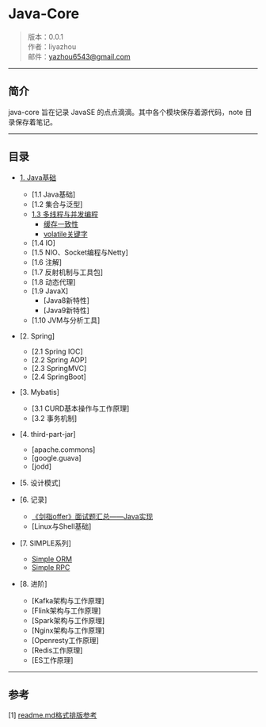 Java-Core
====

> 版本：0.0.1 <br/>
> 作者：liyazhou <br/>
> 邮件：yazhou6543@gmail.com


---


## 简介

java-core 旨在记录 JavaSE 的点点滴滴。其中各个模块保存着源代码，note 目录保存着笔记。


---


## 目录

* [1. Java基础](note/java-base)
    * [1.1 Java基础]
    * [1.2 集合与泛型]
    * [1.3 多线程与并发编程](note/java-base-multithread-concurrency)
        * [缓存一致性](note/java-base-multithread-concurrency/缓存一致性.md)
        * [volatile关键字](note/java-base-multithread-concurrency/volatile关键字.md)
    * [1.4 IO]
    * [1.5 NIO、Socket编程与Netty]
    * [1.6 注解]
    * [1.7 反射机制与工具包]
    * [1.8 动态代理]
    * [1.9 JavaX]
        * [Java8新特性]
        * [Java9新特性]
    * [1.10 JVM与分析工具]
    
* [2. Spring]
    * [2.1 Spring IOC]
    * [2.2 Spring AOP]
    * [2.3 SpringMVC]
    * [2.4 SpringBoot]

* [3. Mybatis]
    * [3.1 CURD基本操作与工作原理]
    * [3.2 事务机制]
    
* [4. third-part-jar]
    * [apache.commons]  
    * [google.guava]  
    * [jodd] 
     
* [5. 设计模式]

* [6. 记录]
    * [《剑指offer》面试题汇总——Java实现](https://github.com/li-yazhou/algorithm-primer/blob/master/interview-for-offer/md/%E5%89%91%E6%8C%87offer%E9%9D%A2%E8%AF%95%E9%A2%98%E6%B1%87%E6%80%BB.md)
    * [Linux与Shell基础]
    
* [7. SIMPLE系列]
    * [Simple ORM](https://github.com/li-yazhou/dbpipe)
    * [Simple RPC](https://github.com/li-yazhou/gibbon)
 
* [8. 进阶]
    * [Kafka架构与工作原理] 
    * [Flink架构与工作原理] 
    * [Spark架构与工作原理] 
    * [Nginx架构与工作原理] 
    * [Openresty工作原理] 
    * [Redis工作原理] 
    * [ES工作原理] 
   
---


## 参考

[1] [readme.md格式排版参考](https://github.com/lijin-THU/notes-machine-learning/blame/master/ReadMe.md)



